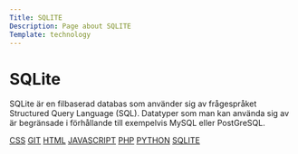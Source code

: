 ```yaml
---
Title: SQLITE
Description: Page about SQLITE
Template: technology
---
```


# SQLite

SQLite är en filbaserad databas som använder sig av frågespråket Structured Query Language (SQL). Datatyper som man kan använda sig av är begränsade i förhållande till exempelvis MySQL eller PostGreSQL.

<nav class="nav">
    <a href="%base_url%?technology/sub/css" class="css">CSS</a>
    <a href="%base_url%?technology/sub/git">GIT</a>
    <a href="%base_url%?technology/sub/html">HTML</a>
    <a href="%base_url%?technology/sub/javascript">JAVASCRIPT</a>
    <a href="%base_url%?technology/sub/php">PHP</a>
    <a href="%base_url%?technology/sub/python">PYTHON</a>
    <a href="%base_url%?technology/sub/sqlite">SQLITE</a>
</nav>